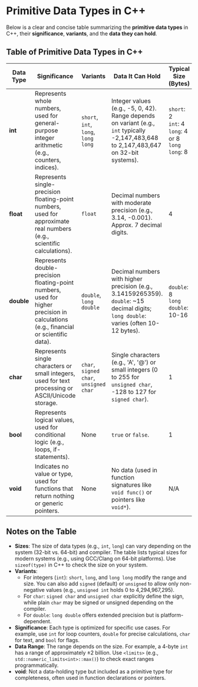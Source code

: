 # Primitive Data Types in C++
Below is a clear and concise table summarizing the **primitive data types** in C++, their **significance**, **variants**, and the **data they can hold**.

## Table of Primitive Data Types in C++

| **Data Type** | **Significance** | **Variants** | **Data It Can Hold** | **Typical Size (Bytes)** |
|---------------|------------------|--------------|-----------------------|--------------------------|
| **int**       | Represents whole numbers, used for general-purpose integer arithmetic (e.g., counters, indices). | `short`, `int`, `long`, `long long` | Integer values (e.g., -5, 0, 42). Range depends on variant (e.g., `int` typically -2,147,483,648 to 2,147,483,647 on 32-bit systems). | `short`: 2<br>`int`: 4<br>`long`: 4 or 8<br>`long long`: 8 |
| **float**     | Represents single-precision floating-point numbers, used for approximate real numbers (e.g., scientific calculations). | `float` | Decimal numbers with moderate precision (e.g., 3.14, -0.001). Approx. 7 decimal digits. | 4 |
| **double**    | Represents double-precision floating-point numbers, used for higher precision in calculations (e.g., financial or scientific data). | `double`, `long double` | Decimal numbers with higher precision (e.g., 3.14159265359). `double`: ~15 decimal digits; `long double`: varies (often 10-12 bytes). | `double`: 8<br>`long double`: 10-16 |
| **char**      | Represents single characters or small integers, used for text processing or ASCII/Unicode storage. | `char`, `signed char`, `unsigned char` | Single characters (e.g., 'A', '@') or small integers (0 to 255 for `unsigned char`, -128 to 127 for `signed char`). | 1 |
| **bool**      | Represents logical values, used for conditional logic (e.g., loops, if-statements). | None | `true` or `false`. | 1 |
| **void**      | Indicates no value or type, used for functions that return nothing or generic pointers. | None | No data (used in function signatures like `void func()` or pointers like `void*`). | N/A |

## Notes on the Table

- **Sizes**: The size of data types (e.g., `int`, `long`) can vary depending on the system (32-bit vs. 64-bit) and compiler. The table lists typical sizes for modern systems (e.g., using GCC/Clang on 64-bit platforms). Use `sizeof(type)` in C++ to check the size on your system.
- **Variants**:
  - For integers (`int`): `short`, `long`, and `long long` modify the range and size. You can also add `signed` (default) or `unsigned` to allow only non-negative values (e.g., `unsigned int` holds 0 to 4,294,967,295).
  - For `char`: `signed char` and `unsigned char` explicitly define the sign, while plain `char` may be signed or unsigned depending on the compiler.
  - For `double`: `long double` offers extended precision but is platform-dependent.
- **Significance**: Each type is optimized for specific use cases. For example, use `int` for loop counters, `double` for precise calculations, `char` for text, and `bool` for flags.
- **Data Range**: The range depends on the size. For example, a 4-byte `int` has a range of approximately ±2 billion. Use `<limits>` (e.g., `std::numeric_limits<int>::max()`) to check exact ranges programmatically.
- **void**: Not a data-holding type but included as a primitive type for completeness, often used in function declarations or pointers.

